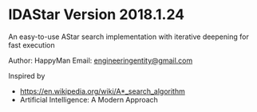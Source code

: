 # IDAStar Version 2018.1.24
An easy-to-use AStar search implementation with iterative deepening for fast execution

Author: HappyMan
Email: engineeringentity@gmail.com

Inspired by
 - https://en.wikipedia.org/wiki/A*_search_algorithm
 - Artificial Intelligence: A Modern Approach
